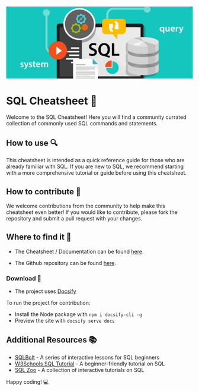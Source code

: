 ![SQL banner](images/sql_banner1.jpeg)

# SQL Cheatsheet 📄

Welcome to the SQL Cheatsheet! Here you will find a community currated collection of commonly used SQL commands and statements.

## How to use 🔍

This cheatsheet is intended as a quick reference guide for those who are already familiar with SQL. If you are new to SQL, we recommend starting with a more comprehensive tutorial or guide before using this cheatsheet.

## How to contribute 🤝

We welcome contributions from the community to help make this cheatsheet even better! If you would like to contribute, please fork the repository and submit a pull request with your changes.

## Where to find it 🔗

- The Cheatsheet / Documentation can be found [here](https://sqlcheatsheet.sigmale.dev).

- The Github repository can be found [here](https://github.com/Sigmale1000/SQL-Cheatsheet).

### Download 💾

- The project uses [Docsify](https://docsify.js.org)

To run the project for contribution:
- Install the Node package with ```npm i docsify-cli -g```
- Preview the site with ```docsify serve docs```

## Additional Resources 📚

- [SQLBolt](https://sqlbolt.com/) - A series of interactive lessons for SQL beginners
- [W3Schools SQL Tutorial](https://www.w3schools.com/sql/) - A beginner-friendly tutorial on SQL
- [SQL Zoo](https://sqlzoo.net/) - A collection of interactive tutorials on SQL

Happy coding! 💻
